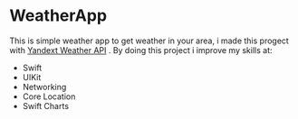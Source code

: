 # WeatherApp

 This is simple weather app to get weather in your area, i made this progect with [Yandext Weather API](https://yandex.com/dev/weather/) .
 By doing this project i improve my skills at: 
- Swift 
- UIKit
- Networking
- Core Location 
- Swift Charts
 
